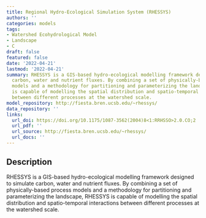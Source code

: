 ```yaml
---
title: Regional Hydro-Ecological Simulation System (RHESSYS)
authors: ''
categories: models
tags:
- Watershed Ecohydrological Model
- Landscape
- C
draft: false
featured: false
date: '2022-04-21'
lastmod: '2022-04-21'
summary: RHESSYS is a GIS-based hydro-ecological modelling framework designed to simulate
  carbon, water and nutrient fluxes. By combining a set of physically-based process
  models and a methodology for partitioning and parameterizing the landscape, RHESSYS
  is capable of modelling the spatial distribution and spatio-temporal interactions
  between different processes at the watershed scale.
model_repository: http://fiesta.bren.ucsb.edu/~rhessys/
data_repository: ''
links:
  url_doi: https://doi.org/10.1175/1087-3562(2004)8<1:RRHSSO>2.0.CO;2
  url_pdf: ''
  url_source: http://fiesta.bren.ucsb.edu/~rhessys/
  url_docs: ''
---
```


## Description

RHESSYS is a GIS-based hydro-ecological modelling framework designed to simulate carbon, water and nutrient fluxes. By combining a set of physically-based process models and a methodology for partitioning and parameterizing the landscape, RHESSYS is capable of modelling the spatial distribution and spatio-temporal interactions between different processes at the watershed scale.

